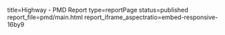 title=Highway - PMD Report
type=reportPage
status=published
report_file=pmd/main.html
report_iframe_aspectratio=embed-responsive-16by9
~~~~~~


